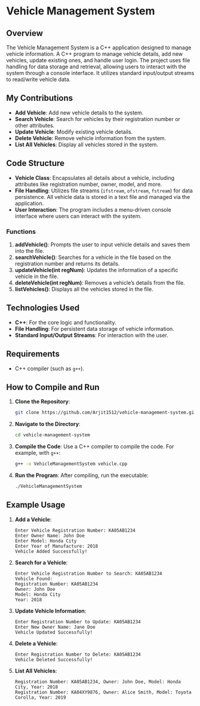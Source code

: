 # Vehicle Management System

## Overview

The Vehicle Management System is a C++ application designed to manage vehicle information. A C++ program to manage vehicle details, add new vehicles, update existing ones, and handle user login. The project uses file handling for data storage and retrieval, allowing users to interact with the system through a console interface. It utilizes standard input/output streams to read/write vehicle data.

## My Contributions

- **Add Vehicle**: Add new vehicle details to the system.
- **Search Vehicle**: Search for vehicles by their registration number or other attributes.
- **Update Vehicle**: Modify existing vehicle details.
- **Delete Vehicle**: Remove vehicle information from the system.
- **List All Vehicles**: Display all vehicles stored in the system.

## Code Structure

- **Vehicle Class**: Encapsulates all details about a vehicle, including attributes like registration number, owner, model, and more.
- **File Handling**: Utilizes file streams (`ifstream`, `ofstream`, `fstream`) for data persistence. All vehicle data is stored in a text file and managed via the application.
- **User Interaction**: The program includes a menu-driven console interface where users can interact with the system.

### Functions

1. **addVehicle()**: Prompts the user to input vehicle details and saves them into the file.
2. **searchVehicle()**: Searches for a vehicle in the file based on the registration number and returns its details.
3. **updateVehicle(int regNum)**: Updates the information of a specific vehicle in the file.
4. **deleteVehicle(int regNum)**: Removes a vehicle’s details from the file.
5. **listVehicles()**: Displays all the vehicles stored in the file.

## Technologies Used

- **C++**: For the core logic and functionality.
- **File Handling**: For persistent data storage of vehicle information.
- **Standard Input/Output Streams**: For interaction with the user.
  
## Requirements

- C++ compiler (such as `g++`).

## How to Compile and Run

1. **Clone the Repository**:
   ```bash
   git clone https://github.com/Arjit1512/vehicle-management-system.git
   ```
2. **Navigate to the Directory**:
   ```bash
   cd vehicle-management-system
   ```
3. **Compile the Code**:
   Use a C++ compiler to compile the code. For example, with `g++`:
   ```bash
   g++ -o VehicleManagementSystem vehicle.cpp
   ```
4. **Run the Program**:
   After compiling, run the executable:
   ```bash
   ./VehicleManagementSystem
   ```

## Example Usage

1. **Add a Vehicle**:
   ```
   Enter Vehicle Registration Number: KA05AB1234
   Enter Owner Name: John Doe
   Enter Model: Honda City
   Enter Year of Manufacture: 2018
   Vehicle Added Successfully!
   ```

2. **Search for a Vehicle**:
   ```
   Enter Vehicle Registration Number to Search: KA05AB1234
   Vehicle Found:
   Registration Number: KA05AB1234
   Owner: John Doe
   Model: Honda City
   Year: 2018
   ```

3. **Update Vehicle Information**:
   ```
   Enter Registration Number to Update: KA05AB1234
   Enter New Owner Name: Jane Doe
   Vehicle Updated Successfully!
   ```

4. **Delete a Vehicle**:
   ```
   Enter Registration Number to Delete: KA05AB1234
   Vehicle Deleted Successfully!
   ```

5. **List All Vehicles**:
   ```
   Registration Number: KA05AB1234, Owner: John Doe, Model: Honda City, Year: 2018
   Registration Number: KA04XY9876, Owner: Alice Smith, Model: Toyota Corolla, Year: 2019
   ```
